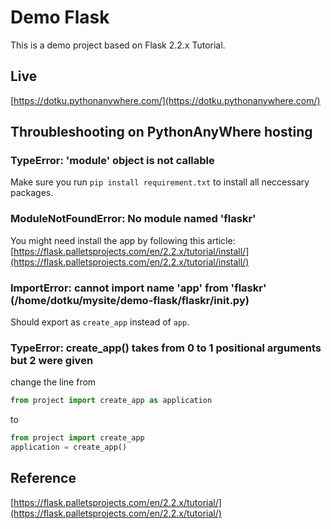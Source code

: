 # Demo Flask

This is a demo project based on Flask 2.2.x Tutorial.

## Live

[https://dotku.pythonanywhere.com/](https://dotku.pythonanywhere.com/)

## Throubleshooting on PythonAnyWhere hosting

### TypeError: 'module' object is not callable

Make sure you run `pip install requirement.txt` to install all neccessary packages.

### ModuleNotFoundError: No module named 'flaskr'

You might need install the app by following this article: [https://flask.palletsprojects.com/en/2.2.x/tutorial/install/](https://flask.palletsprojects.com/en/2.2.x/tutorial/install/)

### ImportError: cannot import name 'app' from 'flaskr' (/home/dotku/mysite/demo-flask/flaskr/__init__.py)

Should export as `create_app` instead of `app`.

### TypeError: create_app() takes from 0 to 1 positional arguments but 2 were given

change the line from

```py
from project import create_app as application
```

to

```py
from project import create_app
application = create_app()
```

## Reference

[https://flask.palletsprojects.com/en/2.2.x/tutorial/](https://flask.palletsprojects.com/en/2.2.x/tutorial/)
